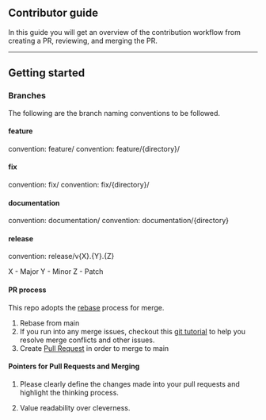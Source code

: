 ## Contributor guide

In this guide you will get an overview of the contribution workflow from creating a PR, reviewing, and merging the PR.

---

## Getting started

### Branches

The following are the branch naming conventions to be followed.

#### feature

convention: feature/
convention: feature/{directory}/

#### fix

convention: fix/
convention: fix/{directory}/

#### documentation

convention: documentation/
convention: documentation/{directory}

#### release

convention: release/v{X}.{Y}.{Z}<br/>

X - Major
Y - Minor
Z - Patch

#### PR process

This repo adopts the [rebase](https://www.atlassian.com/git/tutorials/merging-vs-rebasing#:~:text=The%20Rebase%20Option&text=But%2C%20instead%20of%20using%20a,commits%20required%20by%20git%20merge%20.) process for merge. 

1. Rebase from main
2. If you run into any merge issues, checkout this [git tutorial](https://github.com/skills/resolve-merge-conflicts) to help you resolve merge conflicts and other issues.
3. Create [Pull Request](#pull-requests) in order to merge to main

#### Pointers for Pull Requests and Merging

1. Please clearly define the changes made into your pull requests and highlight the thinking process.

2. Value readability over cleverness.
